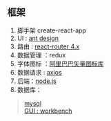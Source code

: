 ## 框架

1. 脚手架 create-react-app
2. UI : [ant design](https://ant.design/components/table-cn/)
3. 路由 : [react-router 4.x](https://reacttraining.com/react-router/web/example/basic)
4. 数据管理 ：redux
5. 字体图标 ：[阿里巴巴矢量图标库](https://www.iconfont.cn/)
6. 数据请求 : [axios](https://www.npmjs.com/package/axios)
7. 后端：[node.js](http://nodejs.cn/api/)
8. 数据库：
 >[mysql](http://www.runoob.com/mysql/mysql-tutorial.html)  
 >[GUI : workbench](https://dev.mysql.com/downloads/workbench/) 
    
